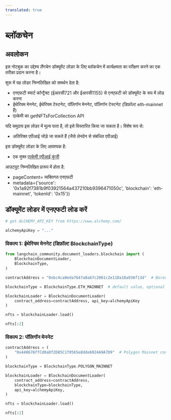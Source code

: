 ```yaml
---
translated: true
---
```


# ब्लॉकचेन

## अवलोकन

इस नोटबुक का उद्देश्य लैंगचेन डॉक्यूमेंट लोडर के लिए ब्लॉकचेन में कार्यक्षमता का परीक्षण करने का एक तरीका प्रदान करना है।

शुरू में यह लोडर निम्नलिखित को समर्थन देता है:

*   एनएफटी स्मार्ट कॉन्ट्रैक्ट (ईआरसी721 और ईआरसी1155) से एनएफटी को डॉक्यूमेंट के रूप में लोड करना
*   ईथेरियम मेननेट, ईथेरियम टेस्टनेट, पॉलिगॉन मेननेट, पॉलिगॉन टेस्टनेट (डिफ़ॉल्ट eth-mainnet है)
*   एल्केमी का getNFTsForCollection API

यदि समुदाय इस लोडर में मूल्य पाता है, तो इसे विस्तारित किया जा सकता है। विशेष रूप से:

*   अतिरिक्त एपीआई जोड़े जा सकते हैं (जैसे लेनदेन से संबंधित एपीआई)

इस डॉक्यूमेंट लोडर के लिए आवश्यक है:

*   एक मुफ्त [एल्केमी एपीआई कुंजी](https://www.alchemy.com/)

आउटपुट निम्नलिखित प्रारूप में होता है:

- pageContent= व्यक्तिगत एनएफटी
- metadata={'source': '0x1a92f7381b9f03921564a437210bb9396471050c', 'blockchain': 'eth-mainnet', 'tokenId': '0x15'})

## डॉक्यूमेंट लोडर में एनएफटी लोड करें

```python
# get ALCHEMY_API_KEY from https://www.alchemy.com/

alchemyApiKey = "..."
```

### विकल्प 1: ईथेरियम मेननेट (डिफ़ॉल्ट BlockchainType)

```python
from langchain_community.document_loaders.blockchain import (
    BlockchainDocumentLoader,
    BlockchainType,
)

contractAddress = "0xbc4ca0eda7647a8ab7c2061c2e118a18a936f13d"  # Bored Ape Yacht Club contract address

blockchainType = BlockchainType.ETH_MAINNET  # default value, optional parameter

blockchainLoader = BlockchainDocumentLoader(
    contract_address=contractAddress, api_key=alchemyApiKey
)

nfts = blockchainLoader.load()

nfts[:2]
```

### विकल्प 2: पॉलिगॉन मेननेट

```python
contractAddress = (
    "0x448676ffCd0aDf2D85C1f0565e8dde6924A9A7D9"  # Polygon Mainnet contract address
)

blockchainType = BlockchainType.POLYGON_MAINNET

blockchainLoader = BlockchainDocumentLoader(
    contract_address=contractAddress,
    blockchainType=blockchainType,
    api_key=alchemyApiKey,
)

nfts = blockchainLoader.load()

nfts[:2]
```

